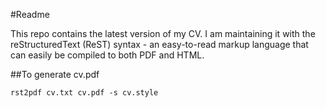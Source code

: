 #Readme

This repo contains the latest version of my CV. I am maintaining it
with the reStructuredText (ReST) syntax - an easy-to-read markup
language that can easily be compiled to both PDF and HTML.

##To generate cv.pdf

    rst2pdf cv.txt cv.pdf -s cv.style
